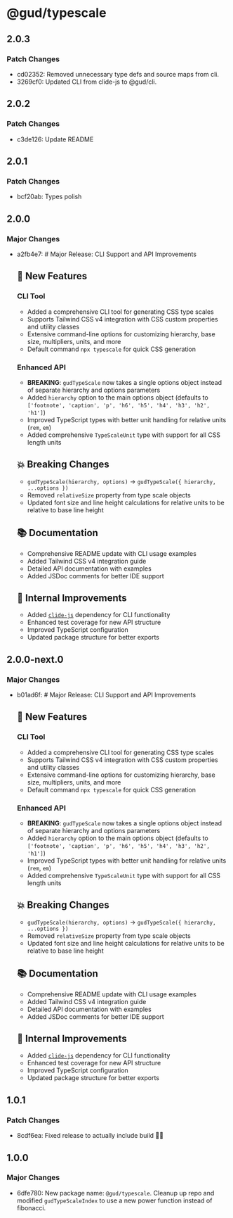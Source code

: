 # @gud/typescale

## 2.0.3

### Patch Changes

- cd02352: Removed unnecessary type defs and source maps from cli.
- 3269cf0: Updated CLI from clide-js to @gud/cli.

## 2.0.2

### Patch Changes

- c3de126: Update README

## 2.0.1

### Patch Changes

- bcf20ab: Types polish

## 2.0.0

### Major Changes

- a2fb4e7: # Major Release: CLI Support and API Improvements

  ## 🚀 New Features

  ### CLI Tool

  - Added a comprehensive CLI tool for generating CSS type scales
  - Supports Tailwind CSS v4 integration with CSS custom properties and utility classes
  - Extensive command-line options for customizing hierarchy, base size, multipliers, units, and more
  - Default command `npx typescale` for quick CSS generation

  ### Enhanced API

  - **BREAKING**: `gudTypeScale` now takes a single options object instead of separate hierarchy and options parameters
  - Added `hierarchy` option to the main options object (defaults to `['footnote', 'caption', 'p', 'h6', 'h5', 'h4', 'h3', 'h2', 'h1']`)
  - Improved TypeScript types with better unit handling for relative units (`rem`, `em`)
  - Added comprehensive `TypeScaleUnit` type with support for all CSS length units

  ## 💥 Breaking Changes

  - `gudTypeScale(hierarchy, options)` → `gudTypeScale({ hierarchy, ...options })`
  - Removed `relativeSize` property from type scale objects
  - Updated font size and line height calculations for relative units to be relative to base line height

  ## 📚 Documentation

  - Comprehensive README update with CLI usage examples
  - Added Tailwind CSS v4 integration guide
  - Detailed API documentation with examples
  - Added JSDoc comments for better IDE support

  ## 🔧 Internal Improvements

  - Added [`clide-js`](https://www.npmjs.com/package/clide-js) dependency for CLI functionality
  - Enhanced test coverage for new API structure
  - Improved TypeScript configuration
  - Updated package structure for better exports

## 2.0.0-next.0

### Major Changes

- b01ad6f: # Major Release: CLI Support and API Improvements

  ## 🚀 New Features

  ### CLI Tool

  - Added a comprehensive CLI tool for generating CSS type scales
  - Supports Tailwind CSS v4 integration with CSS custom properties and utility classes
  - Extensive command-line options for customizing hierarchy, base size, multipliers, units, and more
  - Default command `npx typescale` for quick CSS generation

  ### Enhanced API

  - **BREAKING**: `gudTypeScale` now takes a single options object instead of separate hierarchy and options parameters
  - Added `hierarchy` option to the main options object (defaults to `['footnote', 'caption', 'p', 'h6', 'h5', 'h4', 'h3', 'h2', 'h1']`)
  - Improved TypeScript types with better unit handling for relative units (`rem`, `em`)
  - Added comprehensive `TypeScaleUnit` type with support for all CSS length units

  ## 💥 Breaking Changes

  - `gudTypeScale(hierarchy, options)` → `gudTypeScale({ hierarchy, ...options })`
  - Removed `relativeSize` property from type scale objects
  - Updated font size and line height calculations for relative units to be relative to base line height

  ## 📚 Documentation

  - Comprehensive README update with CLI usage examples
  - Added Tailwind CSS v4 integration guide
  - Detailed API documentation with examples
  - Added JSDoc comments for better IDE support

  ## 🔧 Internal Improvements

  - Added [`clide-js`](https://www.npmjs.com/package/clide-js) dependency for CLI functionality
  - Enhanced test coverage for new API structure
  - Improved TypeScript configuration
  - Updated package structure for better exports

## 1.0.1

### Patch Changes

- 8cdf6ea: Fixed release to actually include build 🤦‍♂️

## 1.0.0

### Major Changes

- 6dfe780: New package name: `@gud/typescale`. Cleanup up repo and modified `gudTypeScaleIndex` to use a new power function instead of fibonacci.
